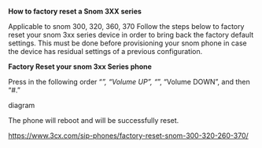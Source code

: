 **How to factory reset a Snom 3XX series**

Applicable to snom 300, 320, 360, 370
Follow the steps below to factory reset your snom 3xx series device in order to bring back the factory default settings. This must be done before provisioning your snom phone in case the device has residual settings of a previous configuration.


**Factory Reset your snom 3xx Series phone**

Press  in the following order “*”, “Volume UP”, “*”, “Volume DOWN”, and then “#.”




diagram





The phone will reboot and will be successfully reset.

https://www.3cx.com/sip-phones/factory-reset-snom-300-320-260-370/ 